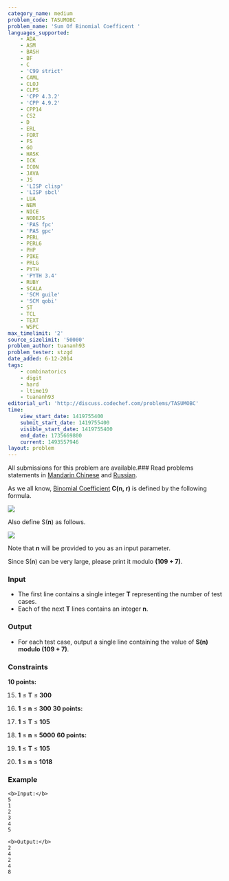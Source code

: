 ```yaml
---
category_name: medium
problem_code: TASUMOBC
problem_name: 'Sum Of Binomial Coefficent '
languages_supported:
    - ADA
    - ASM
    - BASH
    - BF
    - C
    - 'C99 strict'
    - CAML
    - CLOJ
    - CLPS
    - 'CPP 4.3.2'
    - 'CPP 4.9.2'
    - CPP14
    - CS2
    - D
    - ERL
    - FORT
    - FS
    - GO
    - HASK
    - ICK
    - ICON
    - JAVA
    - JS
    - 'LISP clisp'
    - 'LISP sbcl'
    - LUA
    - NEM
    - NICE
    - NODEJS
    - 'PAS fpc'
    - 'PAS gpc'
    - PERL
    - PERL6
    - PHP
    - PIKE
    - PRLG
    - PYTH
    - 'PYTH 3.4'
    - RUBY
    - SCALA
    - 'SCM guile'
    - 'SCM qobi'
    - ST
    - TCL
    - TEXT
    - WSPC
max_timelimit: '2'
source_sizelimit: '50000'
problem_author: tuananh93
problem_tester: stzgd
date_added: 6-12-2014
tags:
    - combinatorics
    - digit
    - hard
    - ltime19
    - tuananh93
editorial_url: 'http://discuss.codechef.com/problems/TASUMOBC'
time:
    view_start_date: 1419755400
    submit_start_date: 1419755400
    visible_start_date: 1419755400
    end_date: 1735669800
    current: 1493557946
layout: problem
---
```

All submissions for this problem are available.###  Read problems statements in [Mandarin Chinese](http://www.codechef.com/download/translated/LTIME19/mandarin/TASUMOBC.pdf) and [Russian](http://www.codechef.com/download/translated/LTIME19/russian/TASUMOBC.pdf).

 As we all know, [Binomial Coefficient](http://en.wikipedia.org/wiki/Binomial_coefficient) **C(n, r)** is defined by the
following formula.

![](/download/extimages/f17c481ba6b3f6c9eb2b9c06eb09252f.png)

Also define S(**n**) as follows.

![](/download/extimages/b5d1a105bdc2018c0546d52746b5a11d.png)

Note that **n** will be provided to you as an input parameter.

Since S(**n**) can be very large, please print it modulo **(109 + 7)**.

### Input

- The first line contains a single integer **T** representing the number of test cases.
- Each of the next **T** lines contains an integer **n**.

### Output

- For each test case, output a single line containing the value of **S(n) modulo (109 + 7)**.

### Constraints

**10 points:**

15. **1** ≤ **T** ≤ **300**
16. **1** ≤ **n** ≤ **300**
**30 points:**

18. **1** ≤ **T** ≤ **105**
19. **1** ≤ **n** ≤ **5000**
**60 points:**

21. **1** ≤ **T** ≤ **105**
22. **1** ≤ **n** ≤ **1018**
### Example

```
<b>Input:</b>
5
1
2
3
4
5

<b>Output:</b>
2
4
2
4
8


```